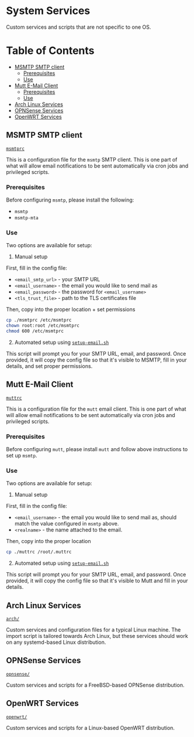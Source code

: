 # System Services

Custom services and scripts that are not specific to one OS.




# Table of Contents

- [MSMTP SMTP client](#MSMTP-SMTP-client)
  - [Prerequisites](#Prerequisites)
  - [Use](#Use)
- [Mutt E-Mail Client](#Mutt-E-Mail-Client)
  - [Prerequisites](#Prerequisites-1)
  - [Use](#Use-1)
- [Arch Linux Services](#Arch-Linux-Services)
- [OPNSense Services](#OPNSense-Services)
- [OpenWRT Services](#OpenWRT-Services)




## MSMTP SMTP client
[`msmtprc`](msmtprc)

This is a configuration file for the `msmtp` SMTP client. This is one part of what will allow email notifications to be sent automatically via cron jobs and privileged scripts.

### Prerequisites
Before configuring `msmtp`, please install the following:
- `msmtp`
- `msmtp-mta`

### Use
Two options are available for setup:

1. Manual setup

First, fill in the config file:
  - `<email_smtp_url>` - your SMTP URL
  - `<email_username>` - the email you would like to send mail as
  - `<email_password>` - the password for `<email_username>`
  - `<tls_trust_file>` - path to the TLS certificates file

Then, copy into the proper location + set permissions
```sh
cp ./msmtprc /etc/msmtprc
chown root:root /etc/msmtprc
chmod 600 /etc/msmtprc
```

2. Automated setup using [`setup-email.sh`](setup-email.sh)

This script will prompt you for your SMTP URL, email, and password.
Once provided, it will copy the config file so that it's visible to MSMTP, fill in your details, and set proper permissions.



## Mutt E-Mail Client
[`muttrc`](muttrc)

This is a configuration file for the `mutt` email client.
This is one part of what will allow email notifications to be sent automatically via cron jobs and privileged scripts.

### Prerequisites
Before configuring `mutt`, please install `mutt` and follow above instructions to set up `msmtp`.

### Use
Two options are available for setup:

1. Manual setup

First, fill in the config file:
  - `<email_username>` - the email you would like to send mail as, should match the value configured in `msmtp` above.
  - `<realname>` - the name attached to the email.

Then, copy into the proper location
```sh
cp ./muttrc /root/.muttrc
```

2. Automated setup using [`setup-email.sh`](setup-email.sh)

This script will prompt you for your SMTP URL, email, and password.
Once provided, it will copy the config file so that it's visible to Mutt and fill in your details.




## Arch Linux Services
[`arch/`](arch/)

Custom services and configuration files for a typical Linux machine.
The import script is tailored towards Arch Linux, but these services should work on any systemd-based Linux distribution.




## OPNSense Services
[`opnsense/`](opnsense/)

Custom services and scripts for a FreeBSD-based OPNSense distribution.




## OpenWRT Services
[`openwrt/`](openwrt/)

Custom services and scripts for a Linux-based OpenWRT distribution.
